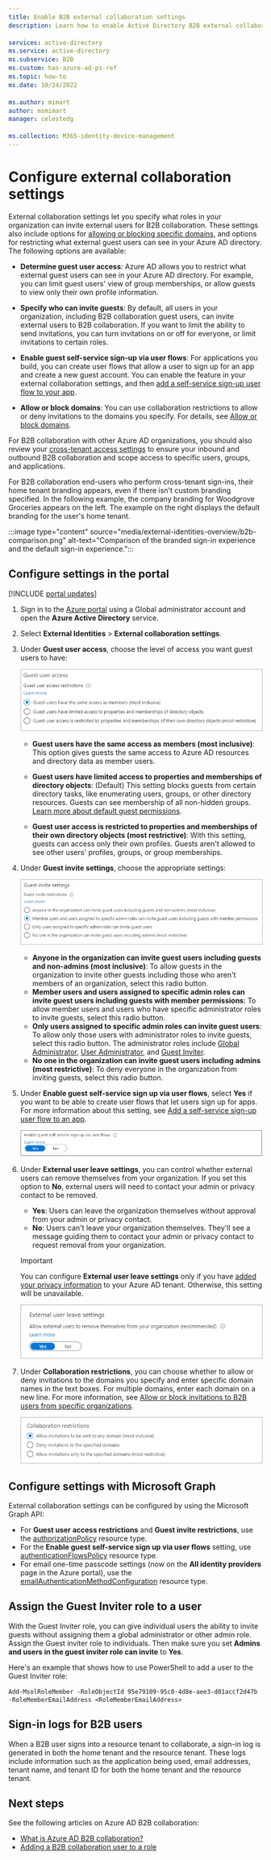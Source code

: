 ```yaml
---
title: Enable B2B external collaboration settings
description: Learn how to enable Active Directory B2B external collaboration and manage who can invite guest users. Use the Guest Inviter role to delegate invitations.

services: active-directory
ms.service: active-directory
ms.subservice: B2B
ms.custom: has-azure-ad-ps-ref
ms.topic: how-to
ms.date: 10/24/2022

ms.author: mimart
author: msmimart
manager: celestedg

ms.collection: M365-identity-device-management
---
```


# Configure external collaboration settings

External collaboration settings let you specify what roles in your organization can invite external users for B2B collaboration. These settings also include options for [allowing or blocking specific domains](allow-deny-list.md), and options for restricting what external guest users can see in your Azure AD directory. The following options are available:

- **Determine guest user access**: Azure AD allows you to restrict what external guest users can see in your Azure AD directory. For example, you can limit guest users' view of group memberships, or allow guests to view only their own profile information.

- **Specify who can invite guests**: By default, all users in your organization, including B2B collaboration guest users, can invite external users to B2B collaboration. If you want to limit the ability to send invitations, you can turn invitations on or off for everyone, or limit invitations to certain roles.

- **Enable guest self-service sign-up via user flows**: For applications you build, you can create user flows that allow a user to sign up for an app and create a new guest account. You can enable the feature in your external collaboration settings, and then [add a self-service sign-up user flow to your app](self-service-sign-up-user-flow.md).

- **Allow or block domains**: You can use collaboration restrictions to allow or deny invitations to the domains you specify. For details, see [Allow or block domains](allow-deny-list.md).

For B2B collaboration with other Azure AD organizations, you should also review your [cross-tenant access settings](cross-tenant-access-settings-b2b-collaboration.md) to ensure your inbound and outbound B2B collaboration and scope access to specific users, groups, and applications.

For B2B collaboration end-users who perform cross-tenant sign-ins, their home tenant branding appears, even if there isn't custom branding specified. In the following example, the company branding for Woodgrove Groceries appears on the left. The example on the right displays the default branding for the user's home tenant.

:::image type="content" source="media/external-identities-overview/b2b-comparison.png" alt-text="Comparison of the branded sign-in experience and the default sign-in experience.":::

## Configure settings in the portal

[!INCLUDE [portal updates](~/articles/active-directory/includes/portal-update.md)]

1. Sign in to the [Azure portal](https://portal.azure.com) using a Global administrator account and open the **Azure Active Directory** service.
1. Select **External Identities** > **External collaboration settings**.

1. Under **Guest user access**, choose the level of access you want guest users to have:
  
    ![Screenshot showing Guest user access settings.](./media/external-collaboration-settings-configure/guest-user-access.png)

   - **Guest users have the same access as members (most inclusive)**: This option gives guests the same access to Azure AD resources and directory data as member users.

   - **Guest users have limited access to properties and memberships of directory objects**: (Default) This setting blocks guests from certain directory tasks, like enumerating users, groups, or other directory resources. Guests can see membership of all non-hidden groups. [Learn more about default guest permissions](../fundamentals/users-default-permissions.md#member-and-guest-users).

   - **Guest user access is restricted to properties and memberships of their own directory objects (most restrictive)**: With this setting, guests can access only their own profiles. Guests aren't allowed to see other users' profiles, groups, or group memberships.

1. Under **Guest invite settings**, choose the appropriate settings:

    ![Screenshot showing Guest invite settings.](./media/external-collaboration-settings-configure/guest-invite-settings.png)

   - **Anyone in the organization can invite guest users including guests and non-admins (most inclusive)**: To allow guests in the organization to invite other guests including those who aren't members of an organization, select this radio button.
   - **Member users and users assigned to specific admin roles can invite guest users including guests with member permissions**: To allow member users and users who have specific administrator roles to invite guests, select this radio button.
   - **Only users assigned to specific admin roles can invite guest users**: To allow only those users with administrator roles to invite guests, select this radio button. The administrator roles include [Global Administrator](../roles/permissions-reference.md#global-administrator), [User Administrator](../roles/permissions-reference.md#user-administrator), and [Guest Inviter](../roles/permissions-reference.md#guest-inviter).
   - **No one in the organization can invite guest users including admins (most restrictive)**: To deny everyone in the organization from inviting guests, select this radio button.

1. Under **Enable guest self-service sign up via user flows**, select **Yes** if you want to be able to create user flows that let users sign up for apps. For more information about this setting, see [Add a self-service sign-up user flow to an app](self-service-sign-up-user-flow.md).

    ![Screenshot showing Self-service sign up via user flows setting.](./media/external-collaboration-settings-configure/self-service-sign-up-setting.png)

1. Under **External user leave settings**, you can control whether external users can remove themselves from your organization. If you set this option to **No**, external users will need to contact your admin or privacy contact to be removed.

   - **Yes**: Users can leave the organization themselves without approval from your admin or privacy contact.
   - **No**: Users can't leave your organization themselves. They'll see a message guiding them to contact your admin or privacy contact to request removal from your organization.

   > [!IMPORTANT]
   > You can configure **External user leave settings** only if you have [added your privacy information](../fundamentals/properties-area.md) to your Azure AD tenant. Otherwise, this setting will be unavailable.

   ![Screenshot showing External user leave settings in the portal.](media/external-collaboration-settings-configure/external-user-leave-settings.png)

1. Under **Collaboration restrictions**, you can choose whether to allow or deny invitations to the domains you specify and enter specific domain names in the text boxes. For multiple domains, enter each domain on a new line. For more information, see [Allow or block invitations to B2B users from specific organizations](allow-deny-list.md).

    ![Screenshot showing Collaboration restrictions settings.](./media/external-collaboration-settings-configure/collaboration-restrictions.png)

## Configure settings with Microsoft Graph

External collaboration settings can be configured by using the Microsoft Graph API:

- For **Guest user access restrictions** and **Guest invite restrictions**, use the [authorizationPolicy](/graph/api/resources/authorizationpolicy?view=graph-rest-1.0&preserve-view=true) resource type.
- For the **Enable guest self-service sign up via user flows** setting, use [authenticationFlowsPolicy](/graph/api/resources/authenticationflowspolicy?view=graph-rest-1.0&preserve-view=true) resource type.
- For email one-time passcode settings (now on the **All identity providers** page in the Azure portal), use the [emailAuthenticationMethodConfiguration](/graph/api/resources/emailAuthenticationMethodConfiguration?view=graph-rest-1.0&preserve-view=true) resource type.

## Assign the Guest Inviter role to a user

With the Guest Inviter role, you can give individual users the ability to invite guests without assigning them a global administrator or other admin role. Assign the Guest inviter role to individuals. Then make sure you set **Admins and users in the guest inviter role can invite** to **Yes**.

Here's an example that shows how to use PowerShell to add a user to the Guest Inviter role:

```
Add-MsolRoleMember -RoleObjectId 95e79109-95c0-4d8e-aee3-d01accf2d47b -RoleMemberEmailAddress <RoleMemberEmailAddress>
```

## Sign-in logs for B2B users

When a B2B user signs into a resource tenant to collaborate, a sign-in log is generated in both the home tenant and the resource tenant. These logs include information such as the application being used, email addresses, tenant name, and tenant ID for both the home tenant and the resource tenant. 

## Next steps

See the following articles on Azure AD B2B collaboration:

- [What is Azure AD B2B collaboration?](what-is-b2b.md)
- [Adding a B2B collaboration user to a role](./add-users-administrator.md)

